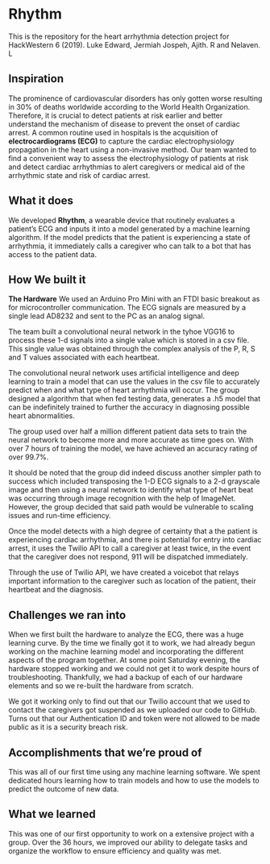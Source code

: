 # Rhythm
This is the repository for the heart arrhythmia detection project for HackWestern 6 (2019). Luke Edward, Jermiah Jospeh, Ajith. R and Nelaven. L

## Inspiration

The prominence of cardiovascular disorders has only gotten worse resulting in 30% of deaths worldwide according to the World Health Organization. Therefore, it is crucial to detect patients at risk earlier and better understand the mechanism of disease to prevent the onset of cardiac arrest. A common routine used in hospitals is the acquisition of **electrocardiograms (ECG)** to capture the cardiac electrophysiology propagation in the heart using a non-invasive method. 
Our team wanted to find a convenient way to assess the electrophysiology of patients at risk and detect cardiac arrhythmias to alert caregivers or medical aid of the arrhythmic state and risk of cardiac arrest. 

## What it does
We developed **Rhythm**, a wearable device that routinely evaluates a patient’s ECG and inputs it into a model generated by a machine learning algorithm. If the model predicts that the patient is experiencing a state of arrhythmia, it immediately calls a caregiver who can talk to a bot that has access to the patient data. 

## How We built it
**The Hardware** 
We used an Arduino Pro Mini with an FTDI basic breakout as for microcontroller communication. The ECG signals are measured by a single lead AD8232 and sent to the PC as an analog signal. 

The team built a convolutional neural network in the tyhoe VGG16 to process these 1-d signals into a single value which is stored in a csv file. This single value was obtained through the complex analysis of the P, R, S and T values associated with each heartbeat. 

The convolutional neural network uses artificial intelligence and deep learning to train a model that can use the values in the csv file to accurately predict when and what type of heart arrhythmia will occur. The group designed a algorithm that when fed testing data, generates a .h5 model that can be indefinitely trained to further the accuracy in diagnosing possible heart abnormalities.

The group used over half a million different patient data sets to train the neural network to become more and more accurate as time goes on. With over 7 hours of training the model, we have achieved an accuracy rating of over 99.7%. 

It should be noted that the group did indeed discuss another simpler path to success which included transposing the 1-D ECG signals to a 2-d grayscale image and then using a neural network to identify what type of heart beat was occurring through image recognition with the help of ImageNet. However, the group decided that said path would be vulnerable to scaling issues and run-time efficiency.

Once the model detects with a high degree of certainty that a the patient is experiencing cardiac arrhythmia, and there is potential for entry into cardiac arrest, it uses the Twilio API to call a caregiver at least twice, in the event that the caregiver does not respond, 911 will be dispatched immediately. 

Through the use of Twilio API, we have created a voicebot that relays important information to the caregiver such as location of the patient, their heartbeat and the diagnosis.

## Challenges we ran into
When we first built the hardware to analyze the ECG, there was a huge learning curve. By the time we finally got it to work, we had already begun working on the machine learning model and incorporating the different aspects of the program together. At some point Saturday evening, the hardware stopped working and we could not get it to work despite hours of troubleshooting. Thankfully, we had a backup of each of our hardware elements and so we re-built the hardware from scratch. 

We got it working only to find out that our Twilio account that we used to contact the caregivers got suspended as we uploaded our code to GitHub. Turns out that our Authentication ID and token were not allowed to be made public as it is a security breach risk. 

## Accomplishments that we’re proud of
This was all of our first time using any machine learning software. We spent dedicated hours learning how to train models and how to use the models to predict the outcome of new data. 

## What we learned
This was one of our first opportunity to work on a extensive project with a group. Over the 36 hours, we improved our ability to delegate tasks and organize the workflow to ensure efficiency and quality was met. 

